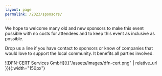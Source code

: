 ```yaml
---
layout: page
permalink: /2023/sponsors/
---
```


We hope to welcome many old and new sponsors to make this event possible with no costs for attendees and to keep this event as inclusive as possible.

Drop us a line if you have contact to sponsors or know of companies that would love to support the local community. It benefits all parties involved.



![DFN-CERT Services GmbH]({{"/assets/images/dfn-cert.png" | relative_url }}){:width="150px"}
